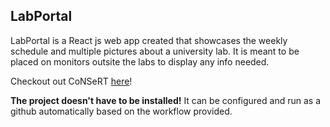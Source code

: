 ## LabPortal

LabPortal is a React js web app created that showcases the weekly schedule and multiple pictures
about a university lab. It is meant to be placed on monitors outsite the labs to display any info
needed.

Checkout out CoNSeRT [here]([https://vaggm.github.io/LabPortal/](https://labschedule.github.io/LabPortal/))!

**The project doesn't have to be installed!** It can be configured and run as a github automatically
based on the workflow provided.
